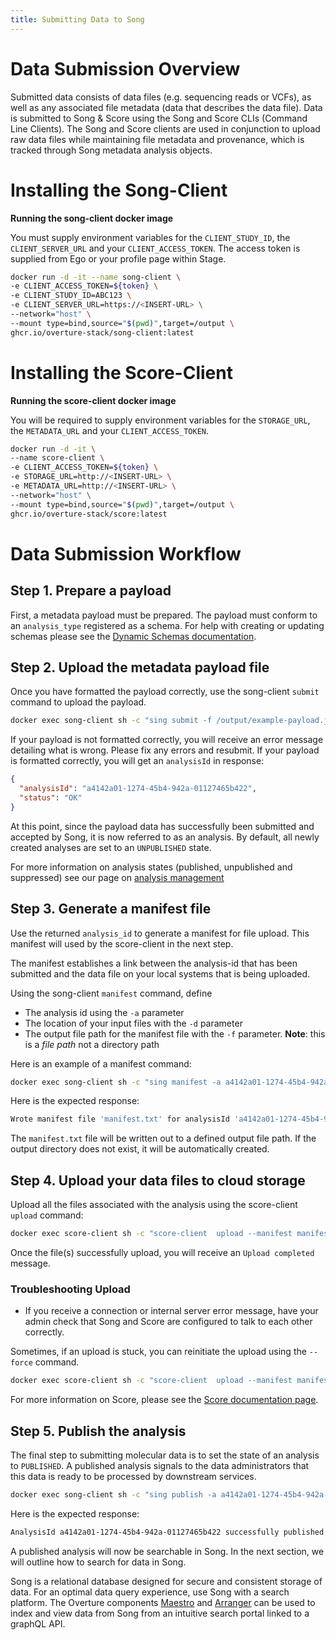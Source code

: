 ```yaml
---
title: Submitting Data to Song
---
```


# Data Submission Overview

Submitted data consists of data files (e.g. sequencing reads or VCFs), as well as any associated file metadata (data that describes the data file). Data is submitted to Song & Score using the Song and Score CLIs (Command Line Clients). The Song and Score clients are used in conjunction to upload raw data files while maintaining file metadata and provenance, which is tracked through Song metadata analysis objects.

# Installing the Song-Client

**Running the song-client docker image**

You must supply environment variables for the `CLIENT_STUDY_ID`, the `CLIENT_SERVER_URL` and your `CLIENT_ACCESS_TOKEN`. The access token is supplied from Ego or your profile page within Stage.

```bash
docker run -d -it --name song-client \
-e CLIENT_ACCESS_TOKEN=${token} \
-e CLIENT_STUDY_ID=ABC123 \
-e CLIENT_SERVER_URL=https://<INSERT-URL> \
--network="host" \
--mount type=bind,source="$(pwd)",target=/output \
ghcr.io/overture-stack/song-client:latest
```

# Installing the Score-Client

**Running the score-client docker image**

You will be required to supply environment variables for the `STORAGE_URL`, the `METADATA_URL` and your `CLIENT_ACCESS_TOKEN`.

```bash
docker run -d -it \
--name score-client \
-e CLIENT_ACCESS_TOKEN=${token} \
-e STORAGE_URL=http://<INSERT-URL> \
-e METADATA_URL=http://<INSERT-URL> \
--network="host" \
--mount type=bind,source="$(pwd)",target=/output \
ghcr.io/overture-stack/score:latest
```

# Data Submission Workflow

## Step 1. Prepare a payload

First, a metadata payload must be prepared. The payload must conform to an `analysis_type` registered as a schema. For help with creating or updating schemas please see the <a href="/documentation/song/user-guide/schema" target="_blank" rel="noopener noreferrer">Dynamic Schemas documentation</a>.

## Step 2. Upload the metadata payload file

Once you have formatted the payload correctly, use the song-client `submit` command to upload the payload.

```bash
docker exec song-client sh -c "sing submit -f /output/example-payload.json"
```

If your payload is not formatted correctly, you will receive an error message detailing what is wrong. Please fix any errors and resubmit. If your payload is formatted correctly, you will get an `analysisId` in response:

```json
{
  "analysisId": "a4142a01-1274-45b4-942a-01127465b422",
  "status": "OK"
}
```

At this point, since the payload data has successfully been submitted and accepted by Song, it is now referred to as an analysis. By default, all newly created analyses are set to an `UNPUBLISHED` state.

<Warning>For more information on analysis states (published, unpublished and suppressed) see our page on [analysis management](/documentation/song/admin/analysismanagement/)</Warning>

## Step 3. Generate a manifest file

Use the returned `analysis_id` to generate a manifest for file upload. This manifest will used by the score-client in the next step.

The manifest establishes a link between the analysis-id that has been submitted and the data file on your local systems that is being uploaded.

Using the song-client `manifest` command, define

- The analysis id using the `-a` parameter
- The location of your input files with the `-d` parameter
- The output file path for the manifest file with the `-f` parameter. **Note**: this is a _file path_ not a directory path

Here is an example of a manifest command:

```bash
docker exec song-client sh -c "sing manifest -a a4142a01-1274-45b4-942a-01127465b422 -f /some/output/dir/manifest.txt  -d /submitting/file/directory"
```

Here is the expected response:

```bash
Wrote manifest file 'manifest.txt' for analysisId 'a4142a01-1274-45b4-942a-01127465b422'
```

The `manifest.txt` file will be written out to a defined output file path. If the output directory does not exist, it will be automatically created.

## Step 4. Upload your data files to cloud storage

Upload all the files associated with the analysis using the score-client `upload` command:

```bash
docker exec score-client sh -c "score-client  upload --manifest manifest.txt"
```

Once the file(s) successfully upload, you will receive an `Upload completed` message.

### Troubleshooting Upload

- If you receive a connection or internal server error message, have your admin check that Song and Score are configured to talk to each other correctly.

Sometimes, if an upload is stuck, you can reinitiate the upload using the `--force` command.

```bash
docker exec score-client sh -c "score-client  upload --manifest manifest.txt --force "
```

For more information on Score, please see the <a href="/documentation/score" target="_blank" rel="noopener noreferrer">Score documentation page</a>.

## Step 5. Publish the analysis

The final step to submitting molecular data is to set the state of an analysis to `PUBLISHED`. A published analysis signals to the data administrators that this data is ready to be processed by downstream services.

```bash
docker exec song-client sh -c "sing publish -a a4142a01-1274-45b4-942a-01127465b422"
```

Here is the expected response:

```bash
AnalysisId a4142a01-1274-45b4-942a-01127465b422 successfully published
```

A published analysis will now be searchable in Song. In the next section, we will outline how to search for data in Song.

<Note title="Integration Tips">Song is a relational database designed for secure and consistent storage of data. For an optimal data query experience, use Song with a search platform. The Overture components [Maestro](/documentation/maestro) and [Arranger](/documentation/arranger) can be used to index and view data from Song from an intuitive search portal linked to a graphQL API.</Note>
